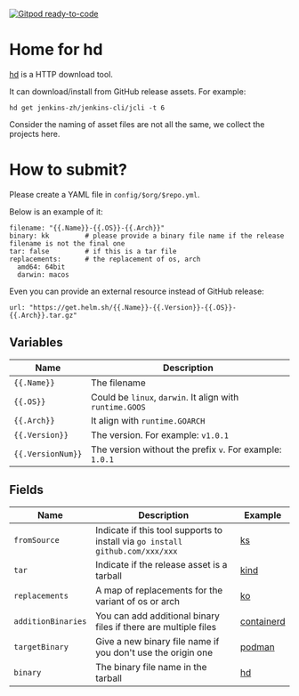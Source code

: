 [![Gitpod ready-to-code](https://img.shields.io/badge/Gitpod-ready--to--code-blue?logo=gitpod)](https://gitpod.io/#https://github.com/LinuxSuRen/hd-home)

# Home for hd

[hd](https://github.com/LinuxSuRen/http-downloader) is a HTTP download tool.

It can download/install from GitHub release assets. For example:

`hd get jenkins-zh/jenkins-cli/jcli -t 6`

Consider the naming of asset files are not all the same, we collect the projects here.

# How to submit?

Please create a YAML file in `config/$org/$repo.yml`.

Below is an example of it:

```
filename: "{{.Name}}-{{.OS}}-{{.Arch}}"
binary: kk         # please provide a binary file name if the release filename is not the final one
tar: false         # if this is a tar file
replacements:      # the replacement of os, arch
  amd64: 64bit
  darwin: macos
```

Even you can provide an external resource instead of GitHub release:

```
url: "https://get.helm.sh/{{.Name}}-{{.Version}}-{{.OS}}-{{.Arch}}.tar.gz"
```

## Variables

| Name | Description |
|---|---|
| `{{.Name}}` | The filename |
| `{{.OS}}` | Could be `linux`, `darwin`. It align with `runtime.GOOS` |
| `{{.Arch}}` | It align with `runtime.GOARCH` |
| `{{.Version}}` | The version. For example: `v1.0.1` |
| `{{.VersionNum}}` | The version without the prefix `v`. For example: `1.0.1` |

## Fields

| Name | Description | Example |
|---|---|---|
| `fromSource` | Indicate if this tool supports to install via `go install github.com/xxx/xxx` | [ks](config/kubesphere-sigs/ks.yml) |
| `tar` | Indicate if the release asset is a tarball | [kind](config/kubernetes-sigs/kind.yml) |
| `replacements` | A map of replacements for the variant of os or arch | [ko](config/google/ko.yml) |
| `additionBinaries` | You can add additional binary files if there are multiple files | [containerd](config/containerd/containerd.yml) |
| `targetBinary` | Give a new binary file name if you don't use the origin one | [podman](config/containers/podman.yml) |
| `binary` | The binary file name in the tarball | [hd](config/linuxsuren/http-downloader.yml) |